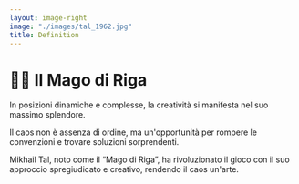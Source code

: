 ```yaml
---
layout: image-right
image: "./images/tal_1962.jpg"
title: Definition
---
```


# 🧙‍♂️ Il Mago di Riga

<div class="mt-6 text-left">
  <p class="text-base text-gray-400 mb-4 leading-relaxed">
    In posizioni dinamiche e complesse, la creatività si manifesta nel suo massimo splendore.     
  </p>
  <p class="text-base text-gray-400 leading-relaxed">
    Il caos non è assenza di ordine, ma un'opportunità per rompere le convenzioni e trovare soluzioni sorprendenti.
  </p>
  <p class="text-base text-gray-400 leading-relaxed">
    Mikhail Tal, noto come il “Mago di Riga”, ha rivoluzionato il gioco con il suo approccio spregiudicato e creativo, rendendo il caos un'arte.
  </p>
</div> 

<Footer />
